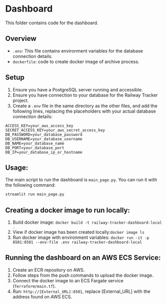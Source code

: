 # Dashboard

This folder contains code for the dashboard. 

## Overview

- `.env`: This file contains environment variables for the database connection details.
- `dockerfile`: code to create docker image of archive process. 

## Setup

1. Ensure you have a PostgreSQL server running and accessible.
2. Ensure you have connection to your database for the Railway Tracker project.
3. Create a `.env` file in the same directory as the other files, and add the following lines, replacing the placeholders with your actual database connection details:

```text
ACCESS_KEY=your_aws_access_key
SECRET_ACCESS_KEY=your_aws_secret_access_key
DB_PASSWORD=your_database_password
DB_USERNAME=your_database_username
DB_NAME=your_database_name
DB_PORT=your_database_port
DB_IP=your_database_ip_or_hostname
```

## Usage:

The main script to run the dashboard is `main_page.py`. You can run it with the following command:

```bash
streamlit run main_page.py
```


## Creating a docker image to run locally:

1. Build docker image: ```docker build -t railway-tracker-dashboard-local .```
2. View if docker image has been created locally:```docker image ls```
3. Run docker image with environment variables: ```docker run -it -p 8501:8501 --env-file .env railway-tracker-dashboard-local```

## Running the dashboard on an AWS ECS Service:

1. Create an ECR repository on AWS.
2. Follow steps from the push commands to upload the docker image.
3. Connect the docker image to an ECS Fargate service (`Terraform/main.tf`).
4. Run: ```http://[External_URL]:8501```, replace [External_URL] with the address found on AWS ECS.
